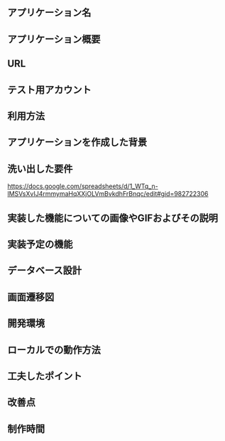 ## アプリケーション名

## アプリケーション概要

## URL

## テスト用アカウント

## 利用方法

## アプリケーションを作成した背景

## 洗い出した要件
https://docs.google.com/spreadsheets/d/1_WTq_n-lMSVsXvIJ4rmmymaHqXXjOLVmBvkdhFrBnqc/edit#gid=982722306

## 実装した機能についての画像やGIFおよびその説明

## 実装予定の機能

## データベース設計

## 画面遷移図

## 開発環境

## ローカルでの動作方法

## 工夫したポイント

## 改善点

## 制作時間